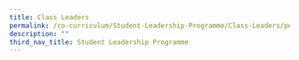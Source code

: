 ```yaml
---
title: Class Leaders
permalink: /co-curriculum/Student-Leadership-Programme/Class-Leaders/permalink/
description: ""
third_nav_title: Student Leadership Programme
---
```

